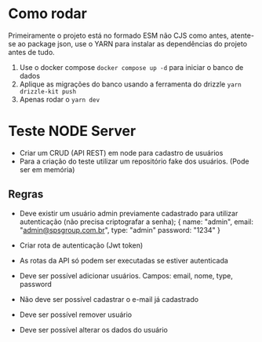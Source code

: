 # Como rodar 

Primeiramente o projeto está no formado ESM não CJS como antes, atente-se ao package json, use o YARN para instalar as dependências do projeto antes de tudo.

1. Use o docker compose `docker compose up -d` para iniciar o banco de dados
2. Aplique as migrações do banco usando a ferramenta do drizzle `yarn drizzle-kit push`
3. Apenas rodar o `yarn dev`

# Teste NODE Server

- Criar um CRUD (API REST) em node para cadastro de usuários
- Para a criação do teste utilizar um repositório fake dos usuários. (Pode ser em memória)

## Regras

- Deve existir um usuário admin previamente cadastrado para utilizar autenticação (não precisa criptografar a senha);
  {
    name: "admin",
    email: "admin@spsgroup.com.br",
    type: "admin"
    password: "1234"
  }

- Criar rota de autenticação (Jwt token)
- As rotas da API só podem ser executadas se estiver autenticada
- Deve ser possível adicionar usuários. Campos: email, nome, type, password
- Não deve ser possível cadastrar o e-mail já cadastrado
- Deve ser possível remover usuário
- Deve ser possível alterar os dados do usuário

